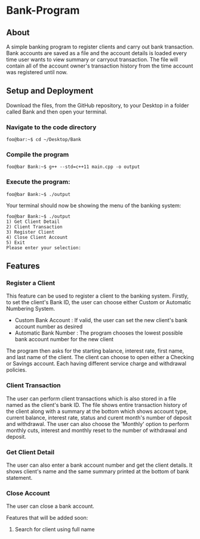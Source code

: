 
# Bank-Program

## About
A simple banking program to register clients and carry out bank transaction. Bank accounts are saved as a file and the account details is loaded every time user wants to view summary or carryout transaction. The file will contain all of the account owner's transaction history from the time account was registered until now.

## Setup and Deployment
Download the files, from the GitHub repository, to your Desktop in a folder called Bank and then open your terminal. 

### Navigate to the code directory
```console
foo@bar:~$ cd ~/Desktop/Bank
```

### Compile the program
```console
foo@bar Bank:~$ g++ --std=c++11 main.cpp -o output
```
### Execute the program:
```console
foo@bar Bank:~$ ./output
```

Your terminal should now be showing the menu of the banking system:
```console
foo@bar Bank:~$ ./output
1) Get Client Detail
2) Client Transaction
3) Register Client
4) Close Client Account 
5) Exit
Please enter your selection:
```


## Features

### Register a Client

This feature can be used to register a client to the banking system. Firstly, to set the client's Bank ID, the user can choose either Custom or Automatic Numbering System.

- Custom Bank Account : If valid, the user can set the new client's bank account number as desired
- Automatic Bank Number : The program chooses the lowest possible bank account number for the new client

The program then asks for the starting balance, interest rate, first name, and last name of the client. The client can choose to open either a Checking or Savings account. Each having different service charge and withdrawal policies.
  
### Client Transaction

The user can perform client transactions which is also stored in a file named as the client's bank ID. The file shows entire transaction history of the client along with a summary at the bottom which shows account type, current balance, interest rate, status and curent month's number of deposit and withdrawal. The user can also choose the 'Monthly' option to perform monthly cuts, interest and monthly reset to the number of withdrawal and deposit.
  
### Get Client Detail

The user can also enter a bank account number and get the client details. It shows client's name and the same summary printed at the bottom of bank statement.
 
### Close Account
  
  The user can close a bank account.
  
Features that will be added soon:

  1) Search for client using full name
